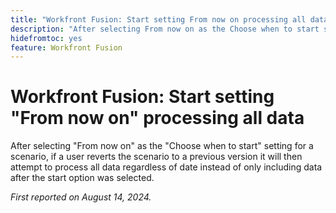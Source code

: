 ```yaml
---
title: "Workfront Fusion: Start setting From now on processing all data"
description: "After selecting From now on as the Choose when to start setting for a scenario, if a user reverts the scenario to a previous version it will then attempt to process all data regardless of date instead of only including data after the start option was selected."
hidefromtoc: yes
feature: Workfront Fusion
---
```


# Workfront Fusion: Start setting "From now on" processing all data

After selecting "From now on" as the "Choose when to start" setting for a scenario, if a user reverts the scenario to a previous version it will then attempt to process all data regardless of date instead of only including data after the start option was selected.

_First reported on August 14, 2024._
